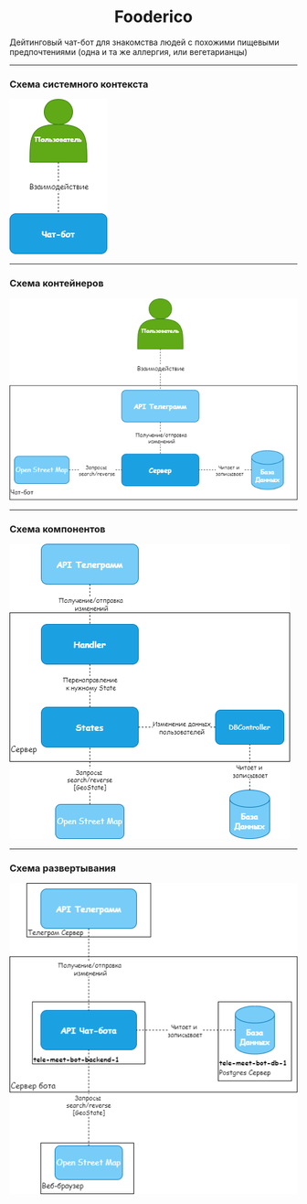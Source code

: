 <h1 align="center"> Fooderico</h1>

Дейтинговый чат-бот для знакомства людей с похожими пищевыми
предпочтениями (одна и та же аллергия, или вегетарианцы)

---
### Схема системного контекста
![Alt text](pictures/1_level.png?raw=true "Context")

---
### Схема контейнеров
![Alt text](pictures/2_level.png?raw=true "Containers")

---
### Схема компонентов
![Alt text](pictures/3_level.png?raw=true "Components")

---
### Схема развертывания
![Alt text](pictures/Deployment_scheme.png?raw=true "Components")
